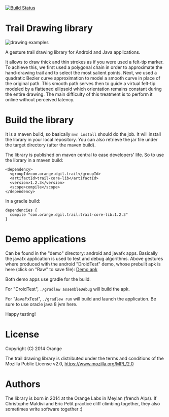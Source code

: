 [![Build Status](https://travis-ci.org/Orange-OpenSource/android-trail-drawing.svg?branch=master)](https://travis-ci.org/Orange-OpenSource/trail-drawing) 

Trail Drawing library
=====================

![drawing examples](https://github.com/Orange-OpenSource/trail-drawing/blob/master/demo/example.png)

A gesture trail drawing library for Android and Java applications.

It allows to draw thick and thin strokes as if you were used a felt-tip marker. To achieve this, we first used a polygonal chain in order to approximate the hand-drawing trail and to select the most salient points. Next, we used a quadratic Bezier curve approximation to model a smooth curve in place of the original path. This smooth path serves then to guide a virtual felt-tip modeled by a flattened ellipsoid which orientation remains constant during the entire drawing. The main difficulty of this treatment is to perform it online without perceived latency.


# Build the library

It is a maven build, so basically <code>mvn install</code> should do the job. It will install the library in your local repository. You can also retrieve the jar file under the target directory (after the maven build).

The library is published on maven central to ease developers' life. So to use the library in a maven build:
<pre><code>&lt;dependency&gt;
  &lt;groupId&gt;com.orange.dgil.trail&lt;/groupId&gt;
  &lt;artifactId&gt;trail-core-lib&lt;/artifactId&gt;
  &lt;version&gt;1.2.3&lt;/version&gt;
  &lt;scope&gt;compile&lt;/scope&gt;
&lt;/dependency&gt;
</pre></code>

In a gradle build:
<pre><code>dependencies {
  compile "com.orange.dgil.trail:trail-core-lib:1.2.3"
}
</pre></code>

# Demo applications
Can be found in the "demo" directory: android and javafx apps. Basically the javafx application is used to test and debug algorithms.
Above gestures where produced with the android "DroidTest" demo, whose prebuilt apk is here (click on "Raw" to save file): [Demo apk](https://github.com/Orange-OpenSource/trail-drawing/blob/master/demo/DroidDrawingTest.apk)

Both demo apps use gradle for the build.

For "DroidTest", <code>./gradlew assembleDebug</code> will build the apk.

For "JavaFxTest", <code>./gradlew run</code> will build and launch the application. Be sure to use oracle java 8 jvm here.

Happy testing!

# License
Copyright (C) 2014 Orange

The trail drawing library is distributed under the terms and conditions of the Mozilla Public License v2.0, https://www.mozilla.org/MPL/2.0

# Authors
The library is born in 2014 at the Orange Labs in Meylan (french Alps). If Christophe Maldivi and Eric Petit practice cliff climbing together, they also sometimes write software together :)
